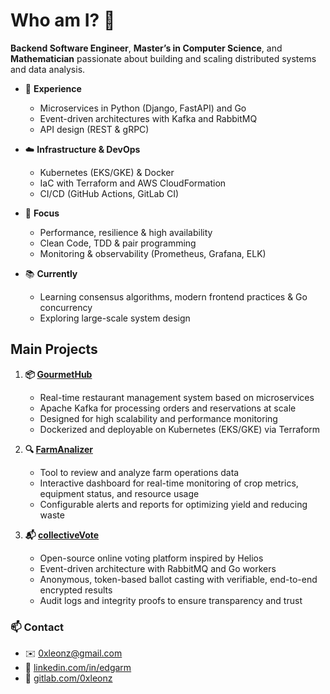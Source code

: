 # Who am I? 👋

**Backend Software Engineer**, **Master’s in Computer Science**, and
**Mathematician** passionate about building and scaling distributed systems and
data analysis.

- 💼 **Experience**  
  - Microservices in Python (Django, FastAPI) and Go  
  - Event-driven architectures with Kafka and RabbitMQ  
  - API design (REST & gRPC)

- ☁️ **Infrastructure & DevOps**  
  - Kubernetes (EKS/GKE) & Docker  
  - IaC with Terraform and AWS CloudFormation  
  - CI/CD (GitHub Actions, GitLab CI)

- 🚀 **Focus**  
  - Performance, resilience & high availability  
  - Clean Code, TDD & pair programming  
  - Monitoring & observability (Prometheus, Grafana, ELK)

- 📚 **Currently**  
  - Learning consensus algorithms, modern frontend practices & Go concurrency  
  - Exploring large-scale system design

## Main Projects

1. **📦 [GourmetHub](https://gitlab.com/0xleonz/gourmethub)**  
   - Real-time restaurant management system based on microservices  
   - Apache Kafka for processing orders and reservations at scale  
   - Designed for high scalability and performance monitoring  
   - Dockerized and deployable on Kubernetes (EKS/GKE) via Terraform

2. **🔍 [FarmAnalizer](https://gitlab.com/0xleonz/farmanalizer)**  
   - Tool to review and analyze farm operations data  
   - Interactive dashboard for real-time monitoring of crop metrics, equipment status, and resource usage  
   - Configurable alerts and reports for optimizing yield and reducing waste

3. **📬 [collectiveVote](https://gitlab.com/0xleonz/gourmethub)**  
   - Open-source online voting platform inspired by Helios  
   - Event-driven architecture with RabbitMQ and Go workers  
   - Anonymous, token-based ballot casting with verifiable, end-to-end encrypted results  
   - Audit logs and integrity proofs to ensure transparency and trust

### 📫 **Contact**  
  - ✉️ 0xleonz@gmail.com  
  - 🔗 [linkedin.com/in/edgarm](https://linkedin.com/in/edgarm)  
  - 🐙 [gitlab.com/0xleonz](https://gitlab.com/0xleonz)

